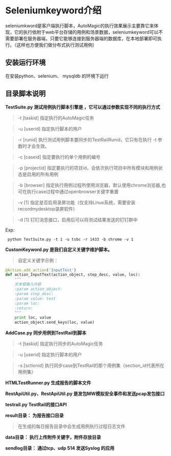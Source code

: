 # Seleniumkeyword介绍 #

seleniumkword是客户端执行脚本，AutoMagic的执行效果展示主要靠它来体现，它的执行依附于web平台存储的用例和场景数据，seleniumkeyword可以不需要部署在服务器端，只要它能够连接到服务器端的数据库，在本地部署即可执行。（这样也方便我们做分布式执行测试用例）

## 安装运行环境 ##

在安装python、selenium、 mysqldb 的环境下运行

## 目录脚本说明 ##

**TestSuite.py  测试用例执行脚本引擎是 ，它可以通过参数实现不同的执行方式**

>-t  [taskid]    指定执行的AutoMagic任务

>-u  [userid]    指定执行脚本的用户

>-r  [runid]     执行测试用例脚本要同步的TestRailRunid，它只有在执行 -t 参数时才会生效。

>-c  [caseid]    指定要执行的单个用例的编号

>-p  [projectid] 指定要执行的项目id，会依次执行项目中所有模块和用例状态是启用的所有用例

>-b  [browser]   指定执行用例过程所使用浏览器，默认使用chrome浏览器,也可在执行case过程中通过openbrowser关键字重置

>-v  [1] 指定是否启用录屏功能（仅支持Linux系统，需要安装recordmydesktop录屏软件）

>-d  [1] 钉钉消息接口，启用后可以将测试结果发送的钉钉群中

Exp:

``` python TestSuite.py -t 1 -u tsbc -r 1433 -b chrome -v 1```

**CustomKeyword.py  是我们自定义关键字维护脚本。**

>自定义关键字示例：
```python
@Action.add_action('InputText')
def action_InputText(action_object, step_desc, value, loc):
	"""
	文本框输入内容
	:param action_object:
	:param step_desc:
	:param value: text
	:param loc:
	:return:
	"""
	print loc, value
	action_object.send_keys(loc, value)
```

**AddCase.py 同步用例到TestRail到脚本**

>-t  [taskid]    指定执行同步的AutoMagic任务

>-u  [userid]    指定执行脚本的用户

>-s  [sctionid]     执行同步case到TestRail的那个用例集（section_id代表所在用例集）

**HTMLTestRunner.py 生成报告的脚本文件**

**RestApiUtil.py、RestApiUtil.py 是发包MW模拟安全事件和发送pcap发包接口**

**testrail.py TestRail的接口API**

**result目录： 为报告接口目录**
>在生成的每日报告目录中会生成用例执行过程日志文件

**data目录： 执行上传附件关键字，附件存放目录**

**sendlog目录： 通过tcp、udp 514 发送Syslog 的应用**

